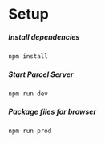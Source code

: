 # Setup
##### Install dependencies
```
npm install
```

##### Start Parcel Server
```
npm run dev
```

##### Package files for browser
```
npm run prod
```
